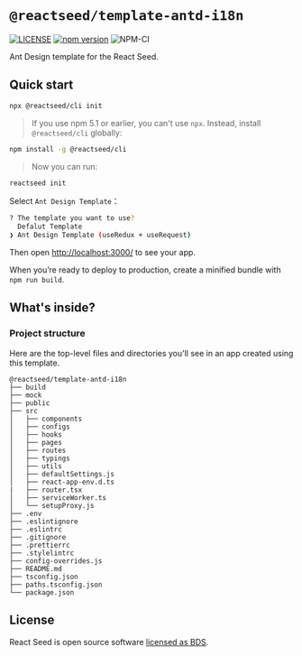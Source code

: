 # `@reactseed/template-antd-i18n`

[![LICENSE][LICENSE-image]][LICENSE-url] [![npm version][npm-image]][npm-url] ![NPM-CI][CI-image]

[npm-image]: https://img.shields.io/npm/v/@reactseed/template-antd-i18n.svg
[npm-url]: https://www.npmjs.com/package/@reactseed/template-antd-i18n
[LICENSE-image]:https://img.shields.io/badge/license-BSD-blue.svg
[LICENSE-url]: https://github.com/reactseed/template-antd-i18n/blob/master/LICENSE
[CI-image]:https://github.com/reactseed/template-antd-i18n/workflows/NPM-CI/badge.svg

Ant Design template for the React Seed.
## Quick start
```sh
npx @reactseed/cli init
```

> If you use npm 5.1 or earlier, you can't use `npx`. Instead, install `@reactseed/cli` globally:
 
```sh
npm install -g @reactseed/cli 
```

> Now you can run:

```sh
reactseed init
```

Select `Ant Design Template`：
```sh
? The template you want to use?
  Defalut Template
❯ Ant Design Template (useRedux + useRequest)
```

Then open [http://localhost:3000/](http://localhost:3000/) to see your app.

When you’re ready to deploy to production, create a minified bundle with `npm run build`.


## What's inside?

### Project structure

Here are the top-level files and directories you'll see in an app created using this template.

```
@reactseed/template-antd-i18n
├── build
├── mock
├── public
├── src
│   ├── components
│   ├── configs
│   ├── hooks
│   ├── pages
│   ├── routes
│   ├── typings
│   ├── utils
│   ├── defaultSettings.js
│   ├── react-app-env.d.ts
|   ├── router.tsx
│   ├── serviceWorker.ts
│   └── setupProxy.js
├── .env
├── .eslintignore
├── .eslintrc
├── .gitignore
├── .prettierrc
├── .stylelintrc
├── config-overrides.js
├── README.md
├── tsconfig.json
├── paths.tsconfig.json
└── package.json
```

## License

React Seed is open source software [licensed as BDS](https://github.com/reactseed/template-antd-i18n/blob/master/LICENSE).
